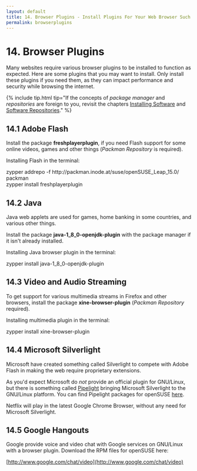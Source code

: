 ```yaml
---
layout: default
title: 14. Browser Plugins - Install Plugins For Your Web Browser Such As Flash and Java
permalink: browserplugins
---
```


# 14. Browser Plugins

Many websites require various browser plugins to be installed to function as expected. Here are some plugins that you may want to install. Only install these plugins if you need them, as they can impact performance and security while browsing the internet.

{% include tip.html tip="If the concepts of *package manager* and *repositories* are foreign to you, revisit the chapters [Installing Software](../installpackage/) and [Software Repositories](../repositories/)." %}

## 14.1 Adobe Flash

Install the package **freshplayerplugin**, if you need Flash support for some online videos, games and other things (*Packman Repository* is required).

Installing Flash in the terminal:

<div class="clroot">zypper addrepo -f http://packman.inode.at/suse/openSUSE_Leap_15.0/ packman</div>

<div class="clroot">zypper install freshplayerplugin</div>

## 14.2 Java

Java web applets are used for games, home banking in some countries, and various other things.

Install the package **java-1_8_0-openjdk-plugin** with the package manager if it isn't already installed.

Installing Java browser plugin in the terminal:

<div class="clroot">zypper install java-1_8_0-openjdk-plugin</div>

## 14.3 Video and Audio Streaming

To get support for various multimedia streams in Firefox and other browsers, install the package **xine-browser-plugin** (*Packman Repository* required).

Installing multimedia plugin in the terminal:

<div class="clroot">zypper install xine-browser-plugin</div>

## 14.4 Microsoft Silverlight

Microsoft have created something called Silverlight to compete with Adobe Flash in making the web require proprietary extensions.

As you'd expect Microsoft do *not* provide an official plugin for GNU/Linux, but there is something called [Pipelight](http://fds-team.de/cms/articles/2013-08/pipelight-using-silverlight-in-linux-browsers.html) bringing Microsoft Silverlight to the GNU/Linux platform. You can find Pipelight packages for openSUSE [here](http://software.opensuse.org/package/pipelight).

Netflix will play in the latest Google Chrome Browser, without any need for Microsoft Silverlight.

## 14.5 Google Hangouts

Google provide voice and video chat with Google services on GNU/Linux with a browser plugin. Download the RPM files for openSUSE here:

[http://www.google.com/chat/video](http://www.google.com/chat/video)
